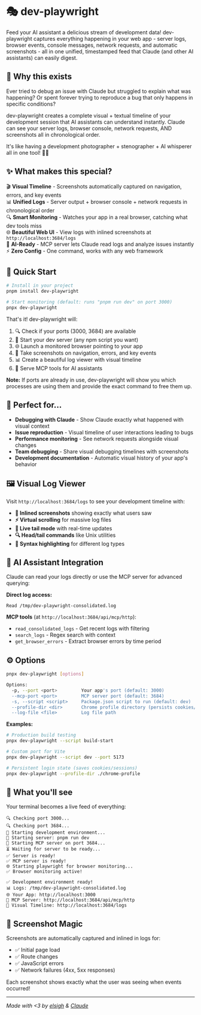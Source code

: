 # 🎭 dev-playwright

Feed your AI assistant a delicious stream of development data! dev-playwright captures everything happening in your web app - server logs, browser events, console messages, network requests, and automatic screenshots - all in one unified, timestamped feed that Claude (and other AI assistants) can easily digest.

## 🧠 Why this exists

Ever tried to debug an issue with Claude but struggled to explain what was happening? Or spent forever trying to reproduce a bug that only happens in specific conditions?

dev-playwright creates a complete visual + textual timeline of your development session that AI assistants can understand instantly. Claude can see your server logs, browser console, network requests, AND screenshots all in chronological order.

It's like having a development photographer + stenographer + AI whisperer all in one tool! 📸🤖

## ✨ What makes this special?

🎬 **Visual Timeline** - Screenshots automatically captured on navigation, errors, and key events  
📊 **Unified Logs** - Server output + browser console + network requests in chronological order  
🔍 **Smart Monitoring** - Watches your app in a real browser, catching what dev tools miss  
🌐 **Beautiful Web UI** - View logs with inlined screenshots at `http://localhost:3684/logs`  
🤖 **AI-Ready** - MCP server lets Claude read logs and analyze issues instantly  
⚡ **Zero Config** - One command, works with any web framework

## 🚀 Quick Start

```bash
# Install in your project
pnpm install dev-playwright

# Start monitoring (default: runs "pnpm run dev" on port 3000)
pnpx dev-playwright
```

That's it! dev-playwright will:

1. 🔍 Check if your ports (3000, 3684) are available
2. 🚀 Start your dev server (any npm script you want)
3. 🌐 Launch a monitored browser pointing to your app
4. 📸 Take screenshots on navigation, errors, and key events
5. 📊 Create a beautiful log viewer with visual timeline
6. 🤖 Serve MCP tools for AI assistants

**Note:** If ports are already in use, dev-playwright will show you which processes are using them and provide the exact command to free them up.

## 🎯 Perfect for...

- **Debugging with Claude** - Show Claude exactly what happened with visual context
- **Issue reproduction** - Visual timeline of user interactions leading to bugs
- **Performance monitoring** - See network requests alongside visual changes
- **Team debugging** - Share visual debugging timelines with screenshots
- **Development documentation** - Automatic visual history of your app's behavior

## 🖼️ Visual Log Viewer

Visit `http://localhost:3684/logs` to see your development timeline with:

- **📸 Inlined screenshots** showing exactly what users saw
- **⚡ Virtual scrolling** for massive log files
- **🔴 Live tail mode** with real-time updates
- **🔍 Head/tail commands** like Unix utilities
- **🎨 Syntax highlighting** for different log types

## 🤖 AI Assistant Integration

Claude can read your logs directly or use the MCP server for advanced querying:

**Direct log access:**

```
Read /tmp/dev-playwright-consolidated.log
```

**MCP tools** (at `http://localhost:3684/api/mcp/http`):

- `read_consolidated_logs` - Get recent logs with filtering
- `search_logs` - Regex search with context
- `get_browser_errors` - Extract browser errors by time period

## ⚙️ Options

```bash
pnpx dev-playwright [options]

Options:
  -p, --port <port>         Your app's port (default: 3000)
  --mcp-port <port>         MCP server port (default: 3684)
  -s, --script <script>     Package.json script to run (default: dev)
  --profile-dir <dir>       Chrome profile directory (persists cookies/login state)
  --log-file <file>         Log file path
```

**Examples:**
```bash
# Production build testing
pnpx dev-playwright --script build-start

# Custom port for Vite
pnpx dev-playwright --script dev --port 5173

# Persistent login state (saves cookies/sessions)
pnpx dev-playwright --profile-dir ./chrome-profile
```

## 🎪 What you'll see

Your terminal becomes a live feed of everything:

```
🔍 Checking port 3000...
🔍 Checking port 3684...
🚀 Starting development environment...
🔧 Starting server: pnpm run dev
🤖 Starting MCP server on port 3684...
⏳ Waiting for server to be ready...
✅ Server is ready!
✅ MCP server is ready!
🌐 Starting playwright for browser monitoring...
✅ Browser monitoring active!

✅ Development environment ready!
📊 Logs: /tmp/dev-playwright-consolidated.log
🌐 Your App: http://localhost:3000
🤖 MCP Server: http://localhost:3684/api/mcp/http
📸 Visual Timeline: http://localhost:3684/logs
```

## 📸 Screenshot Magic

Screenshots are automatically captured and inlined in logs for:

- ✅ Initial page load
- ✅ Route changes
- ✅ JavaScript errors
- ✅ Network failures (4xx, 5xx responses)

Each screenshot shows exactly what the user was seeing when events occurred!

---

_Made with <3 by [elsigh](https://github.com/elsigh) & [Claude](https://claude.ai)_
